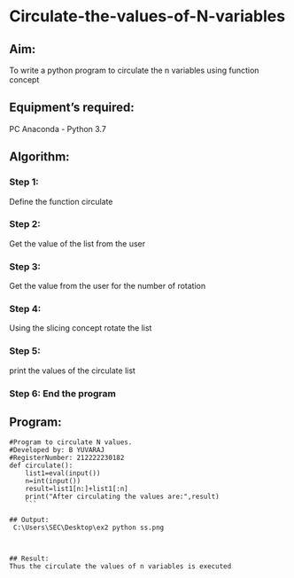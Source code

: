 # Circulate-the-values-of-N-variables
## Aim:
To write a python program to circulate the n variables using function concept
## Equipment’s required:
PC
Anaconda - Python 3.7
## Algorithm: 
### Step 1: 
Define the function circulate
### Step 2: 
Get the value of the list from the user
### Step 3:
Get the value from the user for the number of rotation
### Step 4:
Using the slicing concept rotate the list
### Step 5: 
print the values of the circulate list
### Step 6: End the program

## Program:
```
#Program to circulate N values.
#Developed by: B YUVARAJ
#RegisterNumber: 212222230182
def circulate():
    list1=eval(input())
    n=int(input())
    result=list1[n:]+list1[:n]
    print("After circulating the values are:",result)
    ```

## Output:
 C:\Users\SEC\Desktop\ex2 python ss.png



## Result:
Thus the circulate the values of n variables is executed
